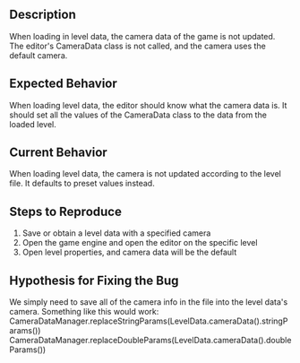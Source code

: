 ## Description

When loading in level data, the camera data of the game is not updated. The editor's CameraData class is not called, and the camera uses the default camera.

## Expected Behavior

When loading level data, the editor should know what the camera data is. It should set all the values of the CameraData class to the data from the loaded level.

## Current Behavior

When loading level data, the camera is not updated according to the level file. It defaults to preset values instead.

## Steps to Reproduce

1. Save or obtain a level data with a specified camera
2. Open the game engine and open the editor on the specific level
3. Open level properties, and camera data will be the default

## Hypothesis for Fixing the Bug

We simply need to save all of the camera info in the file into the level data's camera.
Something like this would work:
CameraDataManager.replaceStringParams(LevelData.cameraData().stringParams())
CameraDataManager.replaceDoubleParams(LevelData.cameraData().doubleParams())